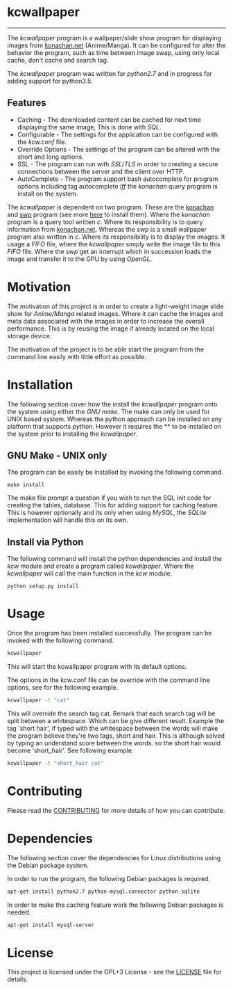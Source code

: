 # kcwallpaper #
---
The *kcwallpaper* program is a wallpaper/slide show program for displaying images from [konachan.net](https://konachan.net) (Anime/Manga). It can be configured for alter the behavior the program, such as time between image swap, using only local cache, don't cache and search tag.

The *kcwallpaper* program was written for *python2.7* and in progress for adding support for python3.5.

## Features ##
* Caching - The downloaded content can be cached for next time displaying the same image, This is done with *SQL*.
* Configurable - The settings for the application can be configured with the *kcw.conf* file.
* Override Options - The settings of the program can be altered with the short and long options.
* SSL - The program can run with *SSL*/*TLS* in order to creating a secure connections between the server and the client over HTTP.
* AutoComplete - The program support bash autocomplete for program options including tag autocomplete *iff* the *konachan* query program is install on the system.


The *kcwallpaper* is dependent on two program. These are the [konachan](https://github.com/voldien/konachan) and [swp](https://github.com/voldien/swp)  program (see more [here](#Dependencies) to install them). Where the *konachan* program is a query tool written *c*. Where its responsibility is to query information from [konachan.net](https://konachan.net). Whereas the *swp* is a small wallpaper program also written in *c*. Where its responsibility is to display the images. It usage a *FIFO* file, where the *kcwallpaper* simply write the image file to this *FIFO* file. Where the *swp* get an interrupt which in succession loads the image and transfer it to the GPU by using *OpenGL*.

# Motivation #
The motivation of this project is in order to create a light-weight image slide show for *Anime/Manga* related images. Where it can cache the images and meta data associated with the images in order to increase the overall performance. This is by reusing the image if already located on the local storage device.

The motivation of the project is to be able start the program from the command line easily with little effort as possible.

# Installation #
The following section cover how the install the *kcwallpaper* program onto the system using either the *GNU make*. The make can only be used for UNIX based system. Whereas the python approach can be installed on any platform that supports *python*. However it requires the ** to be installed on the system prior to installing the *kcwallpaper*.

## GNU Make - UNIX only ##
The program can be easily be installed by invoking the following command.
```
make install
```
The make file prompt a question if you wish to run the SQL init code for creating the tables, database. This for adding support for caching feature. This is however optionally and its only when using *MySQL*, the *SQLite* implementation will handle this on its own.

## Install via Python ##
The following command will install the python dependencies and install the *kcw* module and create a program called *kcwallpaper*. Where the *kcwallpaper* will call the main function in the *kcw* module.
```
python setup.py install
```

# Usage #

Once the program has been installed successfully. The program can be invoked with the following command.
```bash
kcwallpaper
```
This will start the kcwallpaper program with its default options.

The options in the kcw.conf file can be override with the command line options, see for the following example.
```bash
kcwallpaper -t "cat"
```
This will override the search tag cat. Remark that each search tag will be split between a whitespace. Which can be give different result. Example the tag 'short hair', if typed with the whitespace between the words will make the program believe they're two tags, short and hair. This is although solved by typing an understand score between the words. so the short hair would become 'short_hair'. See following example.
```bash
kcwallpaper -t "short_hair cat"
```

# Contributing #
Please read the [CONTRIBUTING](CONTRIBUTING.md) for more details of how you can contribute.

# Dependencies #
The following section cover the dependencies for Linux distributions using the Debian package system.

In order to run the program, the following Debian packages is required.
```bash
apt-get install python2.7 python-mysql.connector python-sqlite
```
In order to make the caching feature work the following Debian packages is needed.
```bash
apt-get install mysql-server
```

# License #
This project is licensed under the GPL+3 License - see the [LICENSE](LICENSE) file for details.

